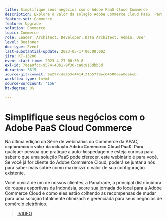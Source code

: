 ```yaml
---
title: Simplifique seus negócios com o Adobe PaaS Cloud Commerce
description: Explore o valor da solução Adobe Commerce Cloud PaaS. Para qualquer pessoa que atualmente pratica a auto-hospedagem e esteja curiosa para saber o que uma solução PaaS pode oferecer, este webinário é para você.
feature-set: Commerce
feature: Upgrade
solution: Commerce
topic: Commerce
role: Leader, Architect, Developer, Data Architect, Admin, User
level: Beginner
doc-type: Event
last-substantial-update: 2023-05-17T00:00:00Z
jira: KT-13206
event-start-time: 2023-4-27 08:30-8
exl-id: 7dea9fcc-9574-40b1-9f30-ca0c915dbb5d
duration: 3615
source-git-commit: 9a297cda953d4414131657f9ac84580aea0eabeb
workflow-type: tm+mt
source-wordcount: '156'
ht-degree: 0%

---
```


# Simplifique seus negócios com o Adobe PaaS Cloud Commerce

Na última edição da Série de webinários do Commerce da APAC, exploramos o valor da solução Adobe Commerce Cloud PaaS. Para qualquer pessoa que pratique a auto-hospedagem e esteja curiosa para saber o que uma solução PaaS pode oferecer, este webinário é para você. Se você já for cliente do Adobe Commerce Cloud, poderá se juntar a nós para saber mais sobre como maximizar o valor de sua configuração existente.

Você ouvirá de um de nossos clientes, a Panatrade, a principal distribuidora de roupas esportivas da Indonésia, sobre sua jornada do local para a Adobe Commerce Cloud e como eles estão colhendo as recompensas de mudar para uma solução totalmente otimizada e gerenciada para seus negócios de comércio eletrônico.

>[!VIDEO](https://video.tv.adobe.com/v/3419132/?learn=on)
